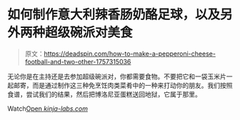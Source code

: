 # 如何制作意大利辣香肠奶酪足球，以及另外两种超级碗派对美食

> 原文：<https://deadspin.com/how-to-make-a-pepperoni-cheese-football-and-two-other-1757315036>

无论你是在主持还是去参加超级碗派对，你都需要食物。不要把它和一袋玉米片一起邮寄，而是通过制作这三种免烹饪肉类菜肴中的一种来打动你的朋友。我们按照食谱，尝试我们的结果，然后把博洛尼亚蛋糕送回地狱，它属于那里。

Watch[Open *kinja-labs.com*](http://kinja-labs.com/related-widget/?posts=1715645554,1755910794,1755922400&title=Recommended%20stories)